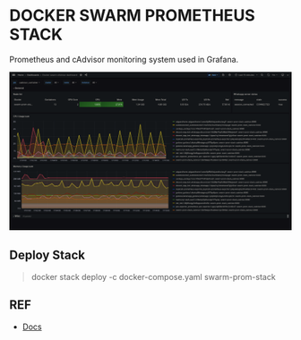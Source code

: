 # DOCKER SWARM PROMETHEUS STACK
Prometheus and cAdvisor monitoring system used in Grafana.

![grafana](../../../../static/images/swarm-monitoring.png)

## Deploy Stack

> docker stack deploy -c docker-compose.yaml swarm-prom-stack

## REF
- [Docs](https://prometheus.io/docs/guides/dockerswarm/)